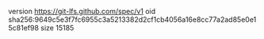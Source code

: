 version https://git-lfs.github.com/spec/v1
oid sha256:9649c5e3f7fc6955c3a5213382d2cf1cb4056a16e8cc77a2ad85e0e15c81ef98
size 15185
